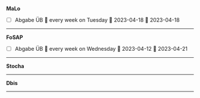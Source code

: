 **MaLo**
- [ ]  Abgabe ÜB 🔁 every week on Tuesday 🛫 2023-04-18 📅 2023-04-18

---

**FoSAP**
- [ ] Abgabe ÜB 🔁 every week on Wednesday 🛫 2023-04-12 📅 2023-04-21
---
**Stocha**

---

**Dbis**

---